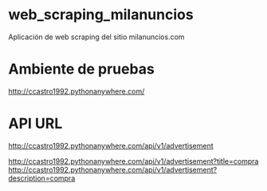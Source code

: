 # web_scraping_milanuncios
Aplicación de web scraping del sitio milanuncios.com

# Ambiente de pruebas
http://ccastro1992.pythonanywhere.com/

# API URL
http://ccastro1992.pythonanywhere.com/api/v1/advertisement

http://ccastro1992.pythonanywhere.com/api/v1/advertisement?title=compra
http://ccastro1992.pythonanywhere.com/api/v1/advertisement?description=compra
